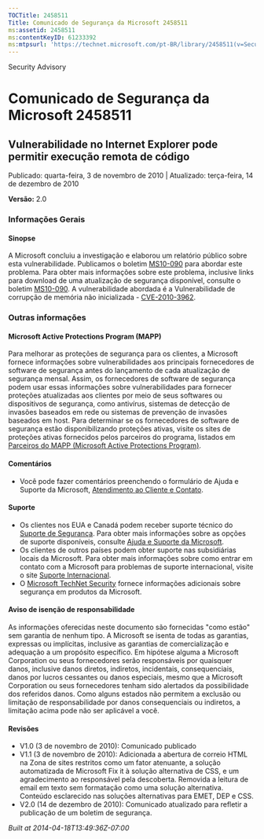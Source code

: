 ```yaml
---
TOCTitle: 2458511
Title: Comunicado de Segurança da Microsoft 2458511
ms:assetid: 2458511
ms:contentKeyID: 61233392
ms:mtpsurl: 'https://technet.microsoft.com/pt-BR/library/2458511(v=Security.10)'
---
```


Security Advisory

Comunicado de Segurança da Microsoft 2458511
============================================

Vulnerabilidade no Internet Explorer pode permitir execução remota de código
----------------------------------------------------------------------------

Publicado: quarta-feira, 3 de novembro de 2010 | Atualizado: terça-feira, 14 de dezembro de 2010

**Versão:** 2.0

### Informações Gerais

#### Sinopse

A Microsoft concluiu a investigação e elaborou um relatório público sobre esta vulnerabilidade. Publicamos o boletim [MS10-090](http://technet.microsoft.com/security/bulletin/ms10-090) para abordar este problema. Para obter mais informações sobre este problema, inclusive links para download de uma atualização de segurança disponível, consulte o boletim [MS10-090](http://technet.microsoft.com/security/bulletin/ms10-090). A vulnerabilidade abordada é a Vulnerabilidade de corrupção de memória não inicializada - [CVE-2010-3962](http://www.cve.mitre.org/cgi-bin/cvename.cgi?name=cve-2010-3962).

### Outras informações

#### Microsoft Active Protections Program (MAPP)

Para melhorar as proteções de segurança para os clientes, a Microsoft fornece informações sobre vulnerabilidades aos principais fornecedores de software de segurança antes do lançamento de cada atualização de segurança mensal. Assim, os fornecedores de software de segurança podem usar essas informações sobre vulnerabilidades para fornecer proteções atualizadas aos clientes por meio de seus softwares ou dispositivos de segurança, como antivírus, sistemas de detecção de invasões baseados em rede ou sistemas de prevenção de invasões baseados em host. Para determinar se os fornecedores de software de segurança estão disponibilizando proteções ativas, visite os sites de proteções ativas fornecidos pelos parceiros do programa, listados em [Parceiros do MAPP (Microsoft Active Protections Program)](http://www.microsoft.com/security/msrc/mapp/partners.mspx).

#### Comentários

-   Você pode fazer comentários preenchendo o formulário de Ajuda e Suporte da Microsoft, [Atendimento ao Cliente e Contato](https://support.microsoft.com/common/survey.aspx?scid=sw;en;1257&amp;showpage=1&amp;ws=technet&amp;sd=tech).

#### Suporte

-   Os clientes nos EUA e Canadá podem receber suporte técnico do [Suporte de Segurança](http://go.microsoft.com/fwlink/?linkid=21131). Para obter mais informações sobre as opções de suporte disponíveis, consulte [Ajuda e Suporte da Microsoft](http://support.microsoft.com/).
-   Os clientes de outros países podem obter suporte nas subsidiárias locais da Microsoft. Para obter mais informações sobre como entrar em contato com a Microsoft para problemas de suporte internacional, visite o site [Suporte Internacional](http://go.microsoft.com/fwlink/?linkid=21155).
-   O [Microsoft TechNet Security](http://go.microsoft.com/fwlink/?linkid=21132) fornece informações adicionais sobre segurança em produtos da Microsoft.

#### Aviso de isenção de responsabilidade

As informações oferecidas neste documento são fornecidas "como estão" sem garantia de nenhum tipo. A Microsoft se isenta de todas as garantias, expressas ou implícitas, inclusive as garantias de comercialização e adequação a um propósito específico. Em hipótese alguma a Microsoft Corporation ou seus fornecedores serão responsáveis por quaisquer danos, inclusive danos diretos, indiretos, incidentais, consequenciais, danos por lucros cessantes ou danos especiais, mesmo que a Microsoft Corporation ou seus fornecedores tenham sido alertados da possibilidade dos referidos danos. Como alguns estados não permitem a exclusão ou limitação de responsabilidade por danos consequenciais ou indiretos, a limitação acima pode não ser aplicável a você.

#### Revisões

-   V1.0 (3 de novembro de 2010): Comunicado publicado
-   V1.1 (3 de novembro de 2010): Adicionada a abertura de correio HTML na Zona de sites restritos como um fator atenuante, a solução automatizada de Microsoft Fix it à solução alternativa de CSS, e um agradecimento ao responsável pela descoberta. Removida a leitura de email em texto sem formatação como uma solução alternativa. Conteúdo esclarecido nas soluções alternativas para EMET, DEP e CSS.
-   V2.0 (14 de dezembro de 2010): Comunicado atualizado para refletir a publicação de um boletim de segurança.

*Built at 2014-04-18T13:49:36Z-07:00*
